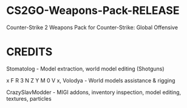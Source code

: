 # CS2GO-Weapons-Pack-RELEASE
Counter-Strike 2 Weapons Pack for Counter-Strike: Global Offensive
# CREDITS
Stomatolog - Model extraction, world model editing (Shotguns)

x F R 3 N Z Y M 0 V x, Volodya - World models assistance & rigging

CrazySlavModder - MIGI addons, inventory inspection, model editing, textures, particles
